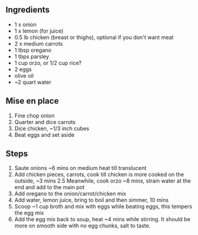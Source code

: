## Ingredients
- 1 x onion
- 1 x lemon (for juice)
- 0.5 lb chicken (breast or thighs), optional if you don't want meat
- 2 x medium carrots
- 1 tbsp oregano
- 1 tbps parsley
- 1 cup orzo, or 1/2 cup rice?
- 2 eggs
- olive oil
- ~2 quart water

## Mise en place
1. Fine chop onion
2. Quarter and dice carrots
3. Dice chicken, ~1/3 inch cubes
3. Beat eggs and set aside

## Steps
1. Saute onions ~6 mins on medium heat till translucent
2. Add chicken pieces, carrots, cook till chicken is more cooked on the outside, ~3 mins
2.5 Meanwhile, cook orzo ~8 mins, strain water at the end and add to the main pot
4. Add oregano to the onion/carrot/chicken mix
5. Add water, lemon juice, bring to boil and then simmer, 10 mins
6. Scoop ~1 cup broth and mix with eggs while beating eggs, this tempers the egg mix
7. Add the egg mix back to soup, heat ~4 mins while stirring. It should be more on smooth side with no egg chunks, salt to taste.
